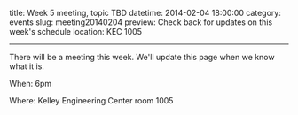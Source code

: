 title: Week 5 meeting, topic TBD
datetime: 2014-02-04 18:00:00
category: events
slug: meeting20140204
preview: Check back for updates on this week's schedule
location: KEC 1005

---

There will be a meeting this week. We'll update this page when we know what it is.

When: 6pm

Where: Kelley Engineering Center room 1005
